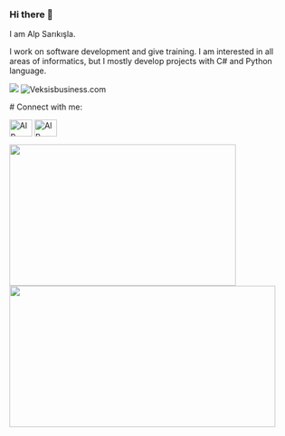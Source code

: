### Hi there 👋
<p>I am Alp Sarıkışla.</p> <p>I work on software development and give training. I am interested in all areas of informatics, but I mostly develop projects with C# and Python language.</p>
<p align="left"><a href="https://github.com/alpsarikisla?tab=repositories"><img src="https://img.shields.io/github/stars/alpsarikisla?style=social"></a> <img src="https://komarev.com/ghpvc/?username=alpsarikisla&label=Profile%20views&color=0e75b6&style=flat" alt="Veksisbusiness.com" /> </p>
# Connect with me:
<p align="left">
<a href="https://www.linkedin.com/in/ibrahim-alp-sarikisla-9514037b/" target="blank"><img align="center" src="https://raw.githubusercontent.com/rahuldkjain/github-profile-readme-generator/master/src/images/icons/Social/linked-in-alt.svg" alt="Alp Sarıkışla" height="30" width="40" /></a>
<a href="https://www.instagram.com/alps.code/" target="blank"><img align="center" src="https://raw.githubusercontent.com/rahuldkjain/github-profile-readme-generator/master/src/images/icons/Social/instagram.svg" alt="Alp Sarıkışla" height="30" width="40" /></a>
</p>
<a href="https://github.com/anuraghazra/convoychat">
  <img align="center" src="https://github-readme-stats.vercel.app/api/top-langs/?username=alpsarikisla&layout=compact" width="400" height="250"/>
</a>
<a href="https://github.com/anuraghazra/github-readme-stats">
  <img align="center" src="https://github-readme-stats.vercel.app/api?username=alpsarikisla&show_icons=true&theme=radical" width="470" height="250" />
</a>


